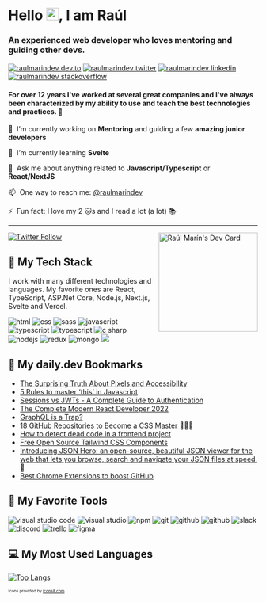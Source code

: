 # Hello <img src="https://media.giphy.com/media/hvRJCLFzcasrR4ia7z/giphy.gif" width="25px">, I am Raúl

### An experienced web developer who loves mentoring and guiding other devs.

<a href="https://dev.to/raulmarindev" target="blank"><img align="center" src="https://img.icons8.com/windows/48/000000/dev.png" alt="raulmarindev dev.to" /></a>
<a href="https://twitter.com/raulmarindev" target="blank"><img align="center" src="https://img.icons8.com/color/48/000000/twitter-circled--v1.png" alt="raulmarindev twitter"  /></a>
<a href="https://linkedin.com/in/raulmarindev" target="blank"><img align="center" src="https://img.icons8.com/color/48/000000/linkedin-circled--v1.png" alt="raulmarindev linkedin" /></a>
<a href="https://stackoverflow.com/users/9123724" target="blank"><img align="center" src="https://img.icons8.com/color/48/000000/stackoverflow.png" alt="raulmarindev stackoverflow" /></a>

#### For over 12 years I've worked at several great companies and I've always been characterized by my ability to use and teach the best technologies and practices. 🚀

🔭 &nbsp;I’m currently working on **Mentoring** and guiding a few **amazing junior developers**

🌱 &nbsp;I’m currently learning **Svelte**

💬 &nbsp;Ask me about anything related to **Javascript/Typescript** or **React/NextJS**

📫 &nbsp;One way to reach me: [@raulmarindev](https://twitter.com/raulmarindev)

⚡ &nbsp;Fun fact: I love my 2 :cat:s and I read a lot (a lot) 📚

---

<a href="https://app.daily.dev/raulmarindev"><img align='right' src="https://api.daily.dev/devcards/bdcad6e80367482b9836659daa2114f1.png?r=9q8" width="200" alt="Raúl Marín's Dev Card"/></a>

<a href="https://twitter.com/raulmarindev"><img alt="Twitter Follow" src="https://img.shields.io/twitter/follow/raulmarindev?label=Twitter&style=for-the-badge&logo=twitter&color=1DA1F2"> </a>

## 🥞 My Tech Stack

I work with many different technologies and languages.
My favorite ones are React, TypeScript, ASP.Net Core, Node.js, Next.js, Svelte and Vercel.

<p>
<img src="https://img.icons8.com/color/48/000000/html-5.png" alt="html"/>
<img src="https://img.icons8.com/color/48/000000/css3.png" alt="css"/>
<img src="https://img.icons8.com/color/48/000000/sass.png" alt="sass"/>
<img src="https://img.icons8.com/color/48/000000/javascript.png" alt="javascript"/>
<img src="https://img.icons8.com/color/48/000000/typescript.png" alt="typescript"/>
<img src="https://img.icons8.com/color/48/000000/c-sharp-logo.png" alt="typescript"/>
<img src="https://img.icons8.com/color/48/000000/react-native.png" alt="c sharp"/>
<img src="https://img.icons8.com/color/48/000000/nodejs.png" alt="nodejs"/>
<img src="https://img.icons8.com/color/48/000000/redux.png" alt="redux"/>
<img src="https://img.icons8.com/color/48/000000/mongodb.png" alt="mongo"/>
<img src="https://img.icons8.com/color/48/000000/graphql.png" alg="graphql"/>
</p>

## 🔖 My daily.dev Bookmarks

<!-- daily.dev BOOKMARKS:START -->
- [The Surprising Truth About Pixels and Accessibility](https://app.daily.dev/posts/KJ6qDeaOU?utm_source=rss&utm_medium=bookmarks&utm_campaign=24f3bf992b6e46c188b91e9cf4b7cd01)
- [5 Rules to master ‘this’ in Javascript](https://app.daily.dev/posts/Bt8SRlN9-?utm_source=rss&utm_medium=bookmarks&utm_campaign=24f3bf992b6e46c188b91e9cf4b7cd01)
- [Sessions vs JWTs - A Complete Guide to Authentication](https://app.daily.dev/posts/rVQyjbqIB?utm_source=rss&utm_medium=bookmarks&utm_campaign=24f3bf992b6e46c188b91e9cf4b7cd01)
- [The Complete Modern React Developer 2022](https://app.daily.dev/posts/sF0BDViNQ?utm_source=rss&utm_medium=bookmarks&utm_campaign=24f3bf992b6e46c188b91e9cf4b7cd01)
- [GraphQL is a Trap?](https://app.daily.dev/posts/dCQ3WScLP?utm_source=rss&utm_medium=bookmarks&utm_campaign=24f3bf992b6e46c188b91e9cf4b7cd01)
- [18 GitHub Repositories to Become a CSS Master 🎨🧙‍♂️](https://app.daily.dev/posts/R_IxiOTLE?utm_source=rss&utm_medium=bookmarks&utm_campaign=24f3bf992b6e46c188b91e9cf4b7cd01)
- [How to detect dead code in a frontend project](https://app.daily.dev/posts/OqwGWN_j3?utm_source=rss&utm_medium=bookmarks&utm_campaign=24f3bf992b6e46c188b91e9cf4b7cd01)
- [Free Open Source Tailwind CSS Components](https://app.daily.dev/posts/tqkHClA01?utm_source=rss&utm_medium=bookmarks&utm_campaign=24f3bf992b6e46c188b91e9cf4b7cd01)
- [Introducing JSON Hero: an open-source, beautiful JSON viewer for the web that lets you browse, search and navigate your JSON files at speed. 🚀](https://app.daily.dev/posts/j2mQwvq0D?utm_source=rss&utm_medium=bookmarks&utm_campaign=24f3bf992b6e46c188b91e9cf4b7cd01)
- [Best Chrome Extensions to boost GitHub](https://app.daily.dev/posts/Ze13S0k8x?utm_source=rss&utm_medium=bookmarks&utm_campaign=24f3bf992b6e46c188b91e9cf4b7cd01)
<!-- daily.dev BOOKMARKS:END -->

## 🧰 My Favorite Tools

<p>
<img src="https://img.icons8.com/color/48/000000/visual-studio-code-2019.png" alt="visual studio code"/>
<img src="https://img.icons8.com/color/48/000000/visual-studio.png" alt="visual studio"/>
<img src="https://img.icons8.com/color/48/000000/npm.png" alt="npm"/>
<img src="https://img.icons8.com/color/48/000000/git.png" alt="git"/>
<img src="https://img.icons8.com/color/48/000000/github-2.png" alt="github"/>
<img src="https://img.icons8.com/color/48/000000/azure.png" alt="github"/>
<img src="https://img.icons8.com/color/48/000000/slack.png" alt="slack"/>
<img src="https://img.icons8.com/color/48/000000/discord.png" alt="discord"/>
<img src="https://img.icons8.com/color/48/000000/trello.png" alt="trello"/>
<img src="https://img.icons8.com/color/48/000000/figma.png" alt="figma"/>
</p>

## 💻 My Most Used Languages 
 
[![Top Langs](https://github-readme-stats.vercel.app/api/top-langs/?username=raulmarindev&layout=compact&theme=tokyonight)](https://github.com/anuraghazra/github-readme-stats)


<p style="font-size: 8px">Icons provided by <a href="https://icons8.com" target="_blank" rel="noopener noreferrer nofollow">icons8.com</a>
